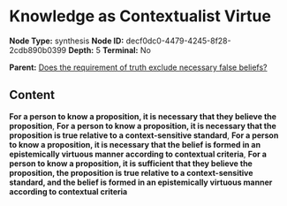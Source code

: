 # Knowledge as Contextualist Virtue

**Node Type:** synthesis
**Node ID:** decf0dc0-4479-4245-8f28-2cdb890b0399
**Depth:** 5
**Terminal:** No

**Parent:** [Does the requirement of truth exclude necessary false beliefs?](does-the-requirement-of-truth-exclude-necessary-false-beliefs-antithesis-56ddef34-e3cc-404d-85af-1a4d3f94729f.md)

## Content

**For a person to know a proposition, it is necessary that they believe the proposition**, **For a person to know a proposition, it is necessary that the proposition is true relative to a context-sensitive standard**, **For a person to know a proposition, it is necessary that the belief is formed in an epistemically virtuous manner according to contextual criteria**, **For a person to know a proposition, it is sufficient that they believe the proposition, the proposition is true relative to a context-sensitive standard, and the belief is formed in an epistemically virtuous manner according to contextual criteria**

